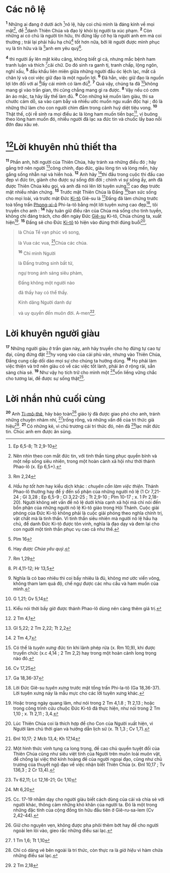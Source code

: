 # Các nô lệ
<sup><b>1</b></sup> Những ai đang ở dưới ách [^1@-710e2e98-a210-4de2-b964-c49fc72255e8]nô lệ, hãy coi chủ mình là đáng kính về mọi mặt[^1-710e2e98-a210-4de2-b964-c49fc72255e8], để [^2@-710e2e98-a210-4de2-b964-c49fc72255e8]danh Thiên Chúa và đạo lý khỏi bị người ta xúc phạm. <sup><b>2</b></sup> Còn những ai có chủ là người tín hữu, thì đừng lấy cớ họ là người anh em mà coi thường ; trái lại phải hầu hạ chủ[^2-710e2e98-a210-4de2-b964-c49fc72255e8] tốt hơn nữa, bởi lẽ người được mình phục vụ là tín hữu và là [^3@-710e2e98-a210-4de2-b964-c49fc72255e8]anh em yêu quý[^3-710e2e98-a210-4de2-b964-c49fc72255e8].

<sup><b>4</b></sup> thì người ấy lên mặt kiêu căng, không biết gì cả, nhưng mắc bệnh ham tranh luận và thích [^7@-710e2e98-a210-4de2-b964-c49fc72255e8]cãi chữ. Do đó sinh ra ganh tị, tranh chấp, lộng ngôn, nghĩ xấu, <sup><b>5</b></sup> đấu khẩu liên miên giữa những người đầu óc lệch lạc, mất cả chân lý và coi việc giữ đạo là một nguồn lợi. <sup><b>6</b></sup> Đã hẳn, việc giữ đạo là nguồn lợi lớn đối với ai [^8@-710e2e98-a210-4de2-b964-c49fc72255e8]lấy cái mình có làm đủ[^4-710e2e98-a210-4de2-b964-c49fc72255e8]. <sup><b>7</b></sup> Quả vậy, chúng ta đã [^9@-710e2e98-a210-4de2-b964-c49fc72255e8]không mang gì vào trần gian, thì cũng chẳng mang gì ra được. <sup><b>8</b></sup> Vậy nếu có cơm ăn áo mặc, ta hãy lấy thế làm đủ. <sup><b>9</b></sup> Còn những kẻ muốn làm giàu, thì sa chước cám dỗ, sa vào cạm bẫy và nhiều ước muốn ngu xuẩn độc hại ; đó là những thứ làm cho con người chìm đắm trong cảnh huỷ diệt tiêu vong. <sup><b>10</b></sup> Thật thế, cội rễ sinh ra mọi điều ác là lòng ham muốn tiền bạc[^5-710e2e98-a210-4de2-b964-c49fc72255e8], vì buông theo lòng ham muốn đó, nhiều người đã lạc xa đức tin và chuốc lấy bao nỗi đớn đau xâu xé.

# [^10@-710e2e98-a210-4de2-b964-c49fc72255e8]Lời khuyên nhủ thiết tha
<sup><b>11</b></sup> Phần anh, hỡi người của Thiên Chúa, hãy tránh xa những điều đó ; hãy gắng trở nên người [^11@-710e2e98-a210-4de2-b964-c49fc72255e8]công chính, đạo đức, giàu lòng tin và lòng mến, hãy gắng sống nhẫn nại và hiền hoà. <sup><b>12</b></sup> Anh hãy [^12@-710e2e98-a210-4de2-b964-c49fc72255e8]thi đấu trong cuộc thi đấu cao đẹp vì đức tin, giành cho được sự sống đời đời ; chính vì sự sống ấy, anh đã được Thiên Chúa kêu gọi, và anh đã nói lên lời tuyên xưng[^6-710e2e98-a210-4de2-b964-c49fc72255e8] cao đẹp trước mặt nhiều nhân chứng. <sup><b>13</b></sup> Trước mặt Thiên Chúa là Đấng [^13@-710e2e98-a210-4de2-b964-c49fc72255e8]ban sức sống cho mọi loài, và trước mặt Đức [Ki-tô]() Giê-su là [^14@-710e2e98-a210-4de2-b964-c49fc72255e8]Đấng đã làm chứng trước toà tổng trấn [Phong-xi-ô]() Phi-la-tô bằng một lời tuyên xưng cao đẹp[^7-710e2e98-a210-4de2-b964-c49fc72255e8], tôi truyền cho anh : <sup><b>14</b></sup> hãy tuân giữ điều răn của Chúa mà sống cho tinh tuyền, không chi đáng trách, cho đến ngày Đức [Giê-su]() Ki-tô, Chúa chúng ta, xuất hiện[^8-710e2e98-a210-4de2-b964-c49fc72255e8]. <sup><b>15</b></sup> Đấng sẽ cho Đức [Ki-tô]() tỏ hiện vào đúng thời đúng buổi[^9-710e2e98-a210-4de2-b964-c49fc72255e8],

> là Chúa Tể vạn phúc vô song,
>
> là Vua các vua, [^15@-710e2e98-a210-4de2-b964-c49fc72255e8]Chúa các chúa.
>
> <sup><b>16</b></sup> Chỉ mình Người
>
> là Đấng trường sinh bất tử,
>
> ngự trong ánh sáng siêu phàm,
>
> Đấng không một người nào
>
> đã thấy hay có thể thấy.
>
> Kính dâng Người danh dự
>
> và uy quyền đến muôn đời. A-men[^10-710e2e98-a210-4de2-b964-c49fc72255e8].

# Lời khuyên người giàu
<sup><b>17</b></sup> Những người giàu ở trần gian này, anh hãy truyền cho họ đừng tự cao tự đại, cũng đừng đặt [^16@-710e2e98-a210-4de2-b964-c49fc72255e8]hy vọng vào của cải phù vân, nhưng vào Thiên Chúa, Đấng cung cấp dồi dào mọi sự cho chúng ta hưởng dùng. <sup><b>18</b></sup> Họ phải làm việc thiện và trở nên giàu có về các việc tốt lành, phải ăn ở rộng rãi, sẵn sàng chia sẻ. <sup><b>19</b></sup> Như vậy họ tích trữ cho mình một [^17@-710e2e98-a210-4de2-b964-c49fc72255e8]vốn liếng vững chắc cho tương lai, để được sự sống thật[^11-710e2e98-a210-4de2-b964-c49fc72255e8].

# Lời nhắn nhủ cuối cùng
<sup><b>20</b></sup> Anh [Ti-mô-thê](), hãy bảo toàn[^12-710e2e98-a210-4de2-b964-c49fc72255e8] giáo lý đã được giao phó cho anh, tránh những chuyện nhảm nhí, [^18@-710e2e98-a210-4de2-b964-c49fc72255e8]trống rỗng, và những vấn đề của tri thức giả hiệu[^13-710e2e98-a210-4de2-b964-c49fc72255e8]. <sup><b>21</b></sup> Có những kẻ, vì chủ trương cái tri thức đó, nên đã [^19@-710e2e98-a210-4de2-b964-c49fc72255e8]lạc mất đức tin. Chúc anh em được ân sủng.

[^1-710e2e98-a210-4de2-b964-c49fc72255e8]: Nên nhìn theo con mắt đức tin, với tinh thần tùng phục quyền bính và một nếp sống siêu nhiên, trong một hoàn cảnh xã hội như thời thánh Phao-lô (x. Ep 6,5+).
[^2-710e2e98-a210-4de2-b964-c49fc72255e8]: *Hầu hạ tốt hơn* hay kiểu dịch khác : *chuyên cần làm việc thiện*. Thánh Phao-lô thường hay để ý đến số phận của những người nô lệ (1 Cr 7,21-24 ; Gl 3,28 ; Ep 6,5-9 ; Cl 3,22-25 ; Tt 2,9-10 ; Plm 10-17 ; x. 1 Pr 2,18-20). Người không xét vấn đề nô lệ dưới khía cạnh xã hội mà chỉ nói đến bổn phận của những người nô lệ Ki-tô giáo trong Hội Thánh. Cuộc giải phóng của Đức Ki-tô không phải là cuộc giải phóng theo nghĩa chính trị, vật chất mà là tinh thần. Vì tinh thần siêu nhiên mà người nô lệ hầu hạ chủ, để danh Đức Ki-tô được tôn vinh, nghĩa là đạo dạy và đem lại cho con người một tinh thần phục vụ cao cả như thế.
[^3-710e2e98-a210-4de2-b964-c49fc72255e8]: Hay *được Chúa yêu quý*.
[^4-710e2e98-a210-4de2-b964-c49fc72255e8]: Nghĩa là có bao nhiêu thì coi bấy nhiêu là đủ, không mơ ước viển vông, không tham lam quá độ, chế ngự được các nhu cầu và ham muốn của mình.
[^5-710e2e98-a210-4de2-b964-c49fc72255e8]: Kiểu nói thời bấy giờ được thánh Phao-lô dùng nên càng thêm giá trị.
[^6-710e2e98-a210-4de2-b964-c49fc72255e8]: Có thể là *tuyên xưng* đức tin khi lãnh phép rửa (x. Rm 10,9), khi được truyền chức (x.c 4,14 ; 2 Tm 2,2) hay trong một hoàn cảnh long trọng nào đó.
[^7-710e2e98-a210-4de2-b964-c49fc72255e8]: Lời Đức Giê-su *tuyên xưng* trước mặt tổng trấn Phi-la-tô (Ga 18,36-37). Lời tuyên xưng này là mẫu mực cho các lời tuyên xưng khác.
[^8-710e2e98-a210-4de2-b964-c49fc72255e8]: Hoặc trong ngày quang lâm, như nói trong 2 Tm 4,1.8 ; Tt 2,13 ; hoặc trong công trình cứu chuộc Đức Ki-tô đã thực hiện, như nói trong 2 Tm 1,10 ; x. Tt 2,11 ; 3,4.
[^9-710e2e98-a210-4de2-b964-c49fc72255e8]: Lúc Thiên Chúa coi là thích hợp để cho Con của Người xuất hiện, vì Người làm chủ thời gian và hướng dẫn lịch sử (x. Tt 1,3 ; Cv 1,7).
[^10-710e2e98-a210-4de2-b964-c49fc72255e8]: Một hình thức vinh tụng ca long trọng, đề cao chủ quyền tuyệt đối của Thiên Chúa cũng như siêu việt tính của Người trên muôn loài muôn vật, để chống lại việc thờ kính hoàng đế của người ngoại đạo, cũng như chủ trương của thuyết ngộ đạo về việc nhận biết Thiên Chúa (x. Đnl 10,17 ; Tv 136,3 ; 2 Cr 13,4).
[^11-710e2e98-a210-4de2-b964-c49fc72255e8]: Cc. 17-19 nhằm dạy cho người giàu biết cách dùng của cải và chia sẻ với người khác, thông cảm những khó khăn của người ta. Đó là một trong những đặc tính của cộng đồng tín hữu đầu tiên ở Giê-ru-sa-lem (Cv 2,42-44).
[^12-710e2e98-a210-4de2-b964-c49fc72255e8]: Giữ cho nguyên vẹn, không được pha phôi thêm bớt hay để cho người ngoài len lỏi vào, gieo rắc những điều sai lạc.
[^13-710e2e98-a210-4de2-b964-c49fc72255e8]: Chỉ có dáng vẻ bên ngoài là tri thức, còn thực ra là *giả hiệu* vì hàm chứa những điều sai lạc.
[^1@-710e2e98-a210-4de2-b964-c49fc72255e8]: Ep 6,5-8; Tt 2,9-10
[^2@-710e2e98-a210-4de2-b964-c49fc72255e8]: Rm 2,24
[^3@-710e2e98-a210-4de2-b964-c49fc72255e8]: Plm 16
[^7@-710e2e98-a210-4de2-b964-c49fc72255e8]: Rm 1,29
[^8@-710e2e98-a210-4de2-b964-c49fc72255e8]: Pl 4,11-12; Hr 13,5
[^9@-710e2e98-a210-4de2-b964-c49fc72255e8]: G 1,21; Gv 5,14
[^10@-710e2e98-a210-4de2-b964-c49fc72255e8]: 2 Tm 4,1
[^11@-710e2e98-a210-4de2-b964-c49fc72255e8]: Gl 5,22; 2 Tm 2,22; Tt 2,2
[^12@-710e2e98-a210-4de2-b964-c49fc72255e8]: 2 Tm 4,7
[^13@-710e2e98-a210-4de2-b964-c49fc72255e8]: Cv 17,25
[^14@-710e2e98-a210-4de2-b964-c49fc72255e8]: Ga 18,36-37
[^15@-710e2e98-a210-4de2-b964-c49fc72255e8]: Đnl 10,17; 2 Mcb 13,4; Kh 17,14
[^16@-710e2e98-a210-4de2-b964-c49fc72255e8]: Tv 62,11; Lc 12,16-21; Gc 1,10
[^17@-710e2e98-a210-4de2-b964-c49fc72255e8]: Mt 6,20
[^18@-710e2e98-a210-4de2-b964-c49fc72255e8]: 1 Tm 1,6; Tt 1,10
[^19@-710e2e98-a210-4de2-b964-c49fc72255e8]: 2 Tm 2,18